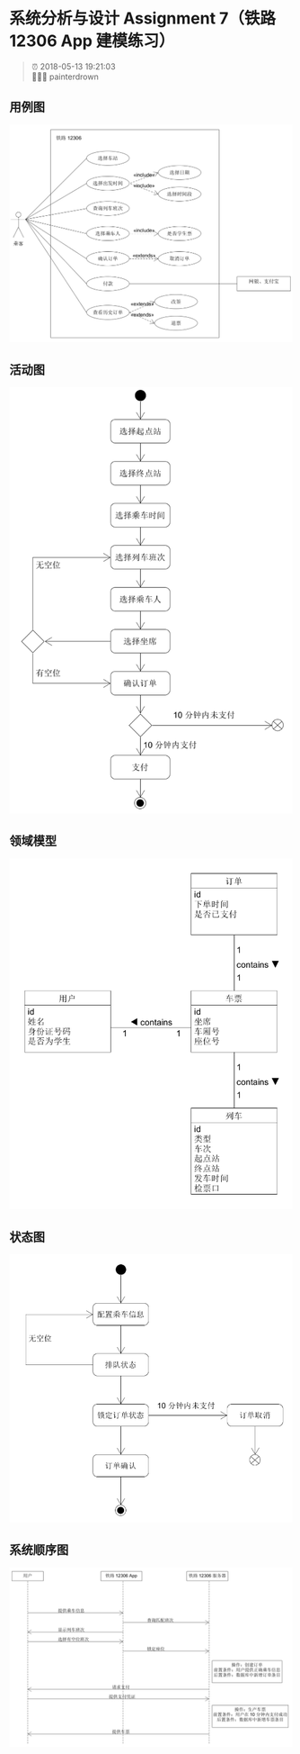 # 系统分析与设计 Assignment 7（铁路 12306 App 建模练习）

> ⏰ 2018-05-13 19:21:03<br/>
> 👨🏻‍💻 painterdrown

## 用例图

![用例图](images/use_case.png)

## 活动图

![活动图](images/activity.png)

## 领域模型

![领域模型](images/domain_model.png)

## 状态图

![状态图](images/state.png)

## 系统顺序图

![系统顺序图](images/system_sequence.png)
